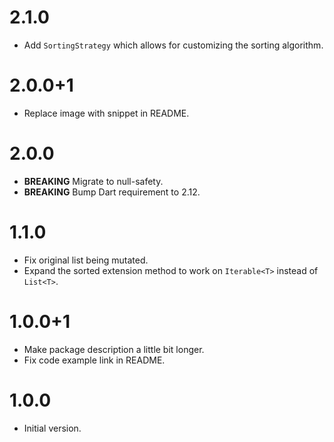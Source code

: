 # 2.1.0

- Add `SortingStrategy` which allows for customizing the sorting algorithm.

# 2.0.0+1

- Replace image with snippet in README.

# 2.0.0

- **BREAKING** Migrate to null-safety.
- **BREAKING** Bump Dart requirement to 2.12.

# 1.1.0

- Fix original list being mutated.
- Expand the sorted extension method to work on `Iterable<T>` instead of `List<T>`.

# 1.0.0+1

- Make package description a little bit longer.
- Fix code example link in README.

# 1.0.0

- Initial version.
